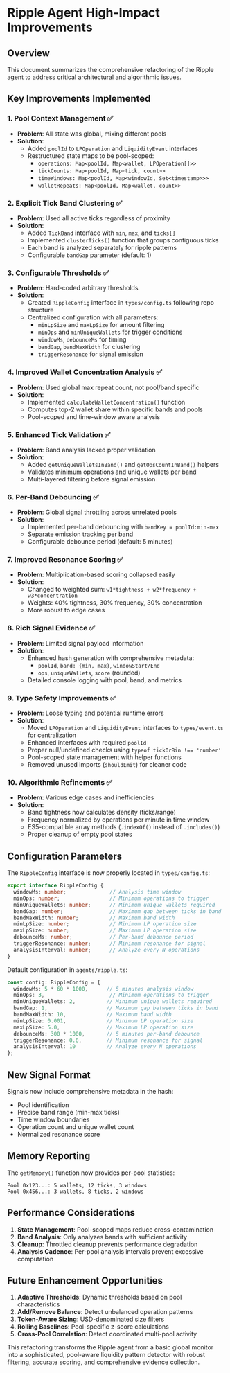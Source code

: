 # Ripple Agent High-Impact Improvements

## Overview
This document summarizes the comprehensive refactoring of the Ripple agent to address critical architectural and algorithmic issues.

## Key Improvements Implemented

### 1. Pool Context Management ✅
- **Problem**: All state was global, mixing different pools
- **Solution**: 
  - Added `poolId` to `LPOperation` and `LiquidityEvent` interfaces
  - Restructured state maps to be pool-scoped:
    - `operations: Map<poolId, Map<wallet, LPOperation[]>>`
    - `tickCounts: Map<poolId, Map<tick, count>>`
    - `timeWindows: Map<poolId, Map<windowId, Set<timestamp>>>`
    - `walletRepeats: Map<poolId, Map<wallet, count>>`

### 2. Explicit Tick Band Clustering ✅
- **Problem**: Used all active ticks regardless of proximity
- **Solution**: 
  - Added `TickBand` interface with `min`, `max`, and `ticks[]`
  - Implemented `clusterTicks()` function that groups contiguous ticks
  - Each band is analyzed separately for ripple patterns
  - Configurable `bandGap` parameter (default: 1)

### 3. Configurable Thresholds ✅
- **Problem**: Hard-coded arbitrary thresholds
- **Solution**: 
  - Created `RippleConfig` interface in `types/config.ts` following repo structure
  - Centralized configuration with all parameters:
    - `minLpSize` and `maxLpSize` for amount filtering
    - `minOps` and `minUniqueWallets` for trigger conditions
    - `windowMs`, `debounceMs` for timing
    - `bandGap`, `bandMaxWidth` for clustering
    - `triggerResonance` for signal emission

### 4. Improved Wallet Concentration Analysis ✅
- **Problem**: Used global max repeat count, not pool/band specific
- **Solution**: 
  - Implemented `calculateWalletConcentration()` function
  - Computes top-2 wallet share within specific bands and pools
  - Pool-scoped and time-window aware analysis

### 5. Enhanced Tick Validation ✅
- **Problem**: Band analysis lacked proper validation
- **Solution**: 
  - Added `getUniqueWalletsInBand()` and `getOpsCountInBand()` helpers
  - Validates minimum operations and unique wallets per band
  - Multi-layered filtering before signal emission

### 6. Per-Band Debouncing ✅
- **Problem**: Global signal throttling across unrelated pools
- **Solution**: 
  - Implemented per-band debouncing with `bandKey = poolId:min-max`
  - Separate emission tracking per band
  - Configurable debounce period (default: 5 minutes)

### 7. Improved Resonance Scoring ✅
- **Problem**: Multiplication-based scoring collapsed easily
- **Solution**: 
  - Changed to weighted sum: `w1*tightness + w2*frequency + w3*concentration`
  - Weights: 40% tightness, 30% frequency, 30% concentration
  - More robust to edge cases

### 8. Rich Signal Evidence ✅
- **Problem**: Limited signal payload information
- **Solution**: 
  - Enhanced hash generation with comprehensive metadata:
    - `poolId`, `band: {min, max}`, `windowStart/End`
    - `ops`, `uniqueWallets`, `score` (rounded)
  - Detailed console logging with pool, band, and metrics

### 9. Type Safety Improvements ✅
- **Problem**: Loose typing and potential runtime errors
- **Solution**: 
  - Moved `LPOperation` and `LiquidityEvent` interfaces to `types/event.ts` for centralization
  - Enhanced interfaces with required `poolId`
  - Proper null/undefined checks using `typeof tickOrBin !== 'number'`
  - Pool-scoped state management with helper functions
  - Removed unused imports (`shouldEmit`) for cleaner code

### 10. Algorithmic Refinements ✅
- **Problem**: Various edge cases and inefficiencies
- **Solution**: 
  - Band tightness now calculates density (ticks/range)
  - Frequency normalized by operations per minute in time window
  - ES5-compatible array methods (`.indexOf()` instead of `.includes()`)
  - Proper cleanup of empty pool states

## Configuration Parameters

The `RippleConfig` interface is now properly located in `types/config.ts`:

```typescript
export interface RippleConfig {
  windowMs: number;              // Analysis time window
  minOps: number;                // Minimum operations to trigger
  minUniqueWallets: number;      // Minimum unique wallets required
  bandGap: number;               // Maximum gap between ticks in band
  bandMaxWidth: number;          // Maximum band width
  minLpSize: number;             // Minimum LP operation size
  maxLpSize: number;             // Maximum LP operation size  
  debounceMs: number;            // Per-band debounce period
  triggerResonance: number;      // Minimum resonance for signal
  analysisInterval: number;      // Analyze every N operations
}
```

Default configuration in `agents/ripple.ts`:

```typescript
const config: RippleConfig = {
  windowMs: 5 * 60 * 1000,      // 5 minutes analysis window
  minOps: 3,                     // Minimum operations to trigger
  minUniqueWallets: 2,          // Minimum unique wallets required
  bandGap: 1,                   // Maximum gap between ticks in band
  bandMaxWidth: 10,             // Maximum band width
  minLpSize: 0.001,             // Minimum LP operation size
  maxLpSize: 5.0,               // Maximum LP operation size  
  debounceMs: 300 * 1000,       // 5 minutes per-band debounce
  triggerResonance: 0.6,        // Minimum resonance for signal
  analysisInterval: 10          // Analyze every N operations
};
```

## New Signal Format

Signals now include comprehensive metadata in the hash:
- Pool identification
- Precise band range (min-max ticks)
- Time window boundaries
- Operation count and unique wallet count
- Normalized resonance score

## Memory Reporting

The `getMemory()` function now provides per-pool statistics:
```
Pool 0x123...: 5 wallets, 12 ticks, 3 windows
Pool 0x456...: 3 wallets, 8 ticks, 2 windows
```

## Performance Considerations

1. **State Management**: Pool-scoped maps reduce cross-contamination
2. **Band Analysis**: Only analyzes bands with sufficient activity
3. **Cleanup**: Throttled cleanup prevents performance degradation
4. **Analysis Cadence**: Per-pool analysis intervals prevent excessive computation

## Future Enhancement Opportunities

1. **Adaptive Thresholds**: Dynamic thresholds based on pool characteristics
2. **Add/Remove Balance**: Detect unbalanced operation patterns  
3. **Token-Aware Sizing**: USD-denominated size filters
4. **Rolling Baselines**: Pool-specific z-score calculations
5. **Cross-Pool Correlation**: Detect coordinated multi-pool activity

This refactoring transforms the Ripple agent from a basic global monitor into a sophisticated, pool-aware liquidity pattern detector with robust filtering, accurate scoring, and comprehensive evidence collection.
